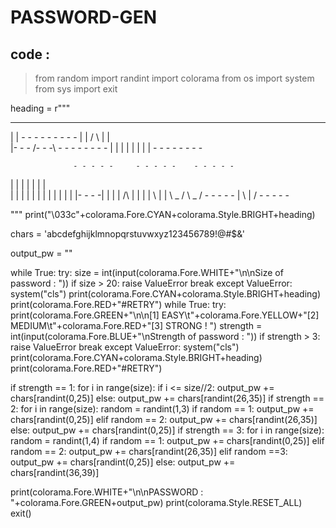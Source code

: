 # PASSWORD-GEN
## code :
> from random import randint
import colorama
from os import system
from sys import exit


heading = r"""
  - - - -     
  |     |       -        - - - -      - - - -
  |     |     /   \      |            |           
  |- - -     /- - -\     - - - -      - - - - 
  |          |     |           |            |
  |          |     |     - - - -      - - - -              

                  - - - - -     - - - - -    - - - - -
|           |    |         |    |       |    |         \
|           |    |         |    |       |    |          |
|           |    |         |    |- - - -|    |          |
|    /\     |    |         |    |      \     |          |
\ _ /  \ _ /     - - - - -      |       \    |         /
                                              - - - - - 


"""
print("\033c"+colorama.Fore.CYAN+colorama.Style.BRIGHT+heading)

chars = 'abcdefghijklmnopqrstuvwxyz123456789!@#$&'

output_pw = ""

while True:
    try:
        size = int(input(colorama.Fore.WHITE+"\n\nSize of password : "))
        if size > 20:
            raise ValueError
        break
    except ValueError:
        system("cls")
        print(colorama.Fore.CYAN+colorama.Style.BRIGHT+heading)
        print(colorama.Fore.RED+"#RETRY")
while True:
    try:
        print(colorama.Fore.GREEN+"\n\n[1] EASY\t"+colorama.Fore.YELLOW+"[2] MEDIUM\t"+colorama.Fore.RED+"[3] STRONG ! ")
        strength = int(input(colorama.Fore.BLUE+"\nStrength of password : "))
        if strength > 3:
            raise ValueError
        break
    except ValueError:
        system("cls")
        print(colorama.Fore.CYAN+colorama.Style.BRIGHT+heading)
        print(colorama.Fore.RED+"#RETRY")


if strength == 1:
    for i in range(size):
        if i <= size//2:
            output_pw += chars[randint(0,25)]
        else:
            output_pw += chars[randint(26,35)]
if strength == 2:
    for i in range(size):
        random = randint(1,3)
        if random == 1:
            output_pw += chars[randint(0,25)]
        elif random == 2:
            output_pw += chars[randint(26,35)]
        else:
            output_pw += chars[randint(0,25)]
if strength == 3:
    for i in range(size):
        random = randint(1,4)
        if random == 1:
            output_pw += chars[randint(0,25)]
        elif random == 2:
            output_pw += chars[randint(26,35)]
        elif random ==3:
            output_pw += chars[randint(0,25)]
        else:
            output_pw += chars[randint(36,39)]

print(colorama.Fore.WHITE+"\n\nPASSWORD   :    "+colorama.Fore.GREEN+output_pw)
print(colorama.Style.RESET_ALL)
exit()
